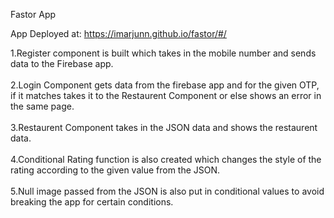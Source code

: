 Fastor App

App Deployed at: https://imarjunn.github.io/fastor/#/

1.Register component is built which takes in the mobile number and sends data to the Firebase app. <br /><br />
2.Login Component gets data from the firebase app and for the given OTP, if it matches takes it to the Restaurent Component or else shows an error in the same page.<br /><br />
3.Restaurent Component takes in the JSON data and shows the restaurent data.<br /><br />
4.Conditional Rating function is also created which changes the style of the rating according to the given value from the JSON.<br /><br />
5.Null image passed from the JSON is also put in conditional values to avoid breaking the app for certain conditions.
